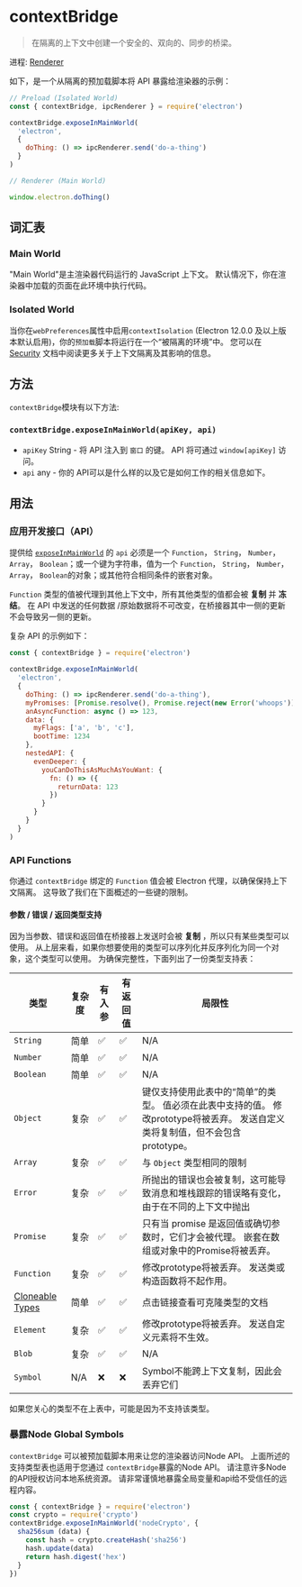 # contextBridge

> 在隔离的上下文中创建一个安全的、双向的、同步的桥梁。

进程: [ Renderer](../glossary.md#renderer-process)

如下，是一个从隔离的预加载脚本将 API 暴露给渲染器的示例：

```javascript
// Preload (Isolated World)
const { contextBridge, ipcRenderer } = require('electron')

contextBridge.exposeInMainWorld(
  'electron',
  {
    doThing: () => ipcRenderer.send('do-a-thing')
  }
)
```

```javascript
// Renderer (Main World)

window.electron.doThing()
```

## 词汇表

### Main World

"Main World"是主渲染器代码运行的 JavaScript 上下文。 默认情况下，你在渲染器中加载的页面在此环境中执行代码。

### Isolated World

当你在`webPreferences`属性中启用`contextIsolation` (Electron 12.0.0 及以上版本默认启用)，你的`预加载`脚本将运行在一个“被隔离的环境”中。  您可以在[Security](../tutorial/security.md#3-enable-context-isolation-for-remote-content) 文档中阅读更多关于上下文隔离及其影响的信息。

## 方法

`contextBridge`模块有以下方法:

### `contextBridge.exposeInMainWorld(apiKey, api)`

* `apiKey` String - 将 API 注入到 `窗口` 的键。  API 将可通过 `window[apiKey]` 访问。
* `api` any - 你的 API可以是什么样的以及它是如何工作的相关信息如下。

## 用法

### 应用开发接口（API）

提供给 [`exposeInMainWorld`](#contextbridgeexposeinmainworldapikey-api) 的 `api` 必须是一个 `Function`， `String`， `Number`， `Array`， `Boolean`；或一个键为字符串，值为一个 `Function`， `String`， `Number`， `Array`， `Boolean`的对象；或其他符合相同条件的嵌套对象。

`Function` 类型的值被代理到其他上下文中，所有其他类型的值都会被 **复制** 并 **冻结**。 在 API 中发送的任何数据 /原始数据将不可改变，在桥接器其中一侧的更新不会导致另一侧的更新。

复杂 API 的示例如下：

```javascript
const { contextBridge } = require('electron')

contextBridge.exposeInMainWorld(
  'electron',
  {
    doThing: () => ipcRenderer.send('do-a-thing'),
    myPromises: [Promise.resolve(), Promise.reject(new Error('whoops'))],
    anAsyncFunction: async () => 123,
    data: {
      myFlags: ['a', 'b', 'c'],
      bootTime: 1234
    },
    nestedAPI: {
      evenDeeper: {
        youCanDoThisAsMuchAsYouWant: {
          fn: () => ({
            returnData: 123
          })
        }
      }
    }
  }
)
```

### API Functions

你通过 `contextBridge` 绑定的 `Function` 值会被 Electron 代理，以确保保持上下文隔离。  这导致了我们在下面概述的一些键的限制。

#### 参数 / 错误 / 返回类型支持

因为当参数、错误和返回值在桥接器上发送时会被 **复制** ，所以只有某些类型可以使用。 从上层来看，如果你想要使用的类型可以序列化并反序列化为同一个对象，这个类型可以使用。  为确保完整性，下面列出了一份类型支持表：

| 类型                                                                                                             | 复杂度 | 有入参 | 有返回值 | 局限性                                                                            |
| -------------------------------------------------------------------------------------------------------------- | --- | --- | ---- | ------------------------------------------------------------------------------ |
| `String`                                                                                                       | 简单  | ✅   | ✅    | N/A                                                                            |
| `Number`                                                                                                       | 简单  | ✅   | ✅    | N/A                                                                            |
| `Boolean`                                                                                                      | 简单  | ✅   | ✅    | N/A                                                                            |
| `Object`                                                                                                       | 复杂  | ✅   | ✅    | 键仅支持使用此表中的“简单”的类型。  值必须在此表中支持的值。  修改prototype将被丢弃。  发送自定义类将复制值，但不会包含prototype。 |
| `Array`                                                                                                        | 复杂  | ✅   | ✅    | 与 `Object` 类型相同的限制                                                             |
| `Error`                                                                                                        | 复杂  | ✅   | ✅    | 所抛出的错误也会被复制，这可能导致消息和堆栈跟踪的错误略有变化，由于在不同的上下文中抛出                                   |
| `Promise`                                                                                                      | 复杂  | ✅   | ✅    | 只有当 promise 是返回值或确切参数时，它们才会被代理。  嵌套在数组或对象中的Promise将被丢弃。                        |
| `Function`                                                                                                     | 复杂  | ✅   | ✅    | 修改prototype将被丢弃。  发送类或构造函数将不起作用。                                               |
| [Cloneable Types](https://developer.mozilla.org/en-US/docs/Web/API/Web_Workers_API/Structured_clone_algorithm) | 简单  | ✅   | ✅    | 点击链接查看可克隆类型的文档                                                                 |
| `Element`                                                                                                      | 复杂  | ✅   | ✅    | 修改prototype将被丢弃。  发送自定义元素将不生效。                                                 |
| `Blob`                                                                                                         | 复杂  | ✅   | ✅    | N/A                                                                            |
| `Symbol`                                                                                                       | N/A | ❌   | ❌    | Symbol不能跨上下文复制，因此会丢弃它们                                                         |

如果您关心的类型不在上表中，可能是因为不支持该类型。

### 暴露Node Global Symbols

`contextBridge` 可以被预加载脚本用来让您的渲染器访问Node API。 上面所述的支持类型表也适用于您通过 `contextBridge`暴露的Node API。 请注意许多Node的API授权访问本地系统资源。 请非常谨慎地暴露全局变量和api给不受信任的远程内容。

```javascript
const { contextBridge } = require('electron')
const crypto = require('crypto')
contextBridge.exposeInMainWorld('nodeCrypto', {
  sha256sum (data) {
    const hash = crypto.createHash('sha256')
    hash.update(data)
    return hash.digest('hex')
  }
})
```
